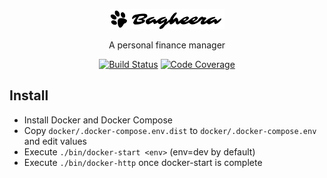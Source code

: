 <p align="center">
    <img src="./assets/img/logo-dark.png" alt="Bagheera"/>
    <p align="center">A personal finance manager</p>
    <p align="center">
        <a href="https://travis-ci.org/krevindiou/bagheera"><img src="https://travis-ci.org/krevindiou/bagheera.svg?branch=master" alt="Build Status"/></a>
        <a href="https://codecov.io/gh/krevindiou/bagheera"><img src="https://codecov.io/gh/krevindiou/bagheera/branch/master/graph/badge.svg" alt="Code Coverage"/></a>
    </p>
</p>


## Install
- Install Docker and Docker Compose
- Copy `docker/.docker-compose.env.dist` to `docker/.docker-compose.env` and edit values
- Execute `./bin/docker-start <env>` (env=dev by default)
- Execute `./bin/docker-http` once docker-start is complete
